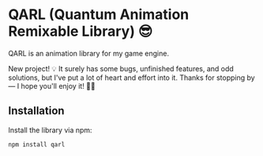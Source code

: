 # QARL (Quantum Animation Remixable Library) 😎

QARL is an animation library for my game engine.

New project! 💡 It surely has some bugs, unfinished features, and odd solutions, but I've put a lot of heart and effort into it. Thanks for stopping by — I hope you'll enjoy it! 🙏✨

## Installation

Install the library via npm:

```bash
npm install qarl
